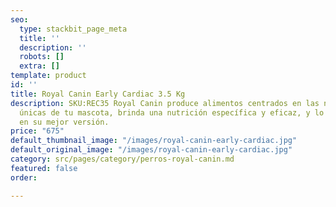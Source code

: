 ```yaml
---
seo:
  type: stackbit_page_meta
  title: ''
  description: ''
  robots: []
  extra: []
template: product
id: ''
title: Royal Canin Early Cardiac 3.5 Kg
description: SKU:REC35 Royal Canin produce alimentos centrados en las necesidades
  únicas de tu mascota, brinda una nutrición específica y eficaz, y lo ayuda a convertirse
  en su mejor versión.
price: "675"
default_thumbnail_image: "/images/royal-canin-early-cardiac.jpg"
default_original_image: "/images/royal-canin-early-cardiac.jpg"
category: src/pages/category/perros-royal-canin.md
featured: false
order: 

---
```

